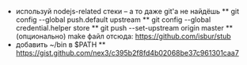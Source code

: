 * используй nodejs-related стеки – а то даже git'a не найдёшь
** git config --global push.default upstream
** git config --global credential.helper store
** git push --set-upstream origin master
** (опционально) make файл отсюда: https://github.com/isbur/stub
* добавить ~/bin в $PATH
** https://gist.github.com/nex3/c395b2f8fd4b02068be37c961301caa7
